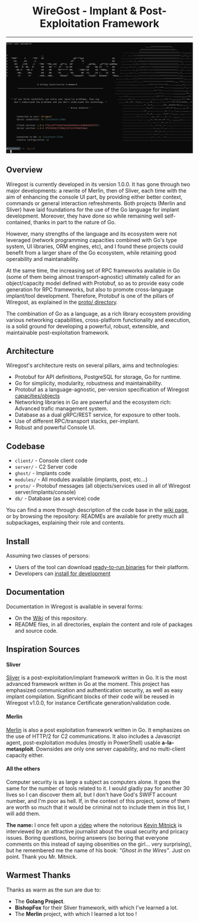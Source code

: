 
#                           <center>WireGost - Implant & Post-Exploitation Framework</center> 
______

![Demo](./.github/images/welcome-ghost-1.0.0.png)


## Overview

Wiregost is currently developed in its version 1.0.0. It has gone through two major developments: a rewrite of Merlin, 
then of Sliver, each time with the aim of enhancing the console UI part, by providing either better context, commands or 
general interaction refreshments. Both projects (Merlin and Sliver) have laid foundations for the use of the Go language 
for implant development. Moreover, they have done so while remaining well self-contained, thanks in part to the nature of Go.

However, many strengths of the language and its ecosystem were not leveraged (network programming capacities combined 
with Go's type system, UI libraries, ORM engines, etc), and I found these projects could benefit from a larger share of the 
Go ecosystem, while retaining good operability and maintanability.

At the same time, the increasing set of RPC frameworks available in Go (some of them being almost transport-agnostic) 
ultimately called for an object/capacity model defined with Protobuf, so as to provide easy code generation for RPC frameworks, 
but also to promote cross-language implant/tool development. Therefore, Protobuf is one of the pillars of Wiregost, as 
explained in the [proto/ directory](https://github.com/maxlandon/wiregost/tree/v1.0.0/proto/).

The combination of Go as a language, as a rich library ecosystem providing various networking capabilities, cross-platform functionality 
and execution, is a solid ground for developing a powerful, robust, extensible, and maintainable post-exploitation framework.


## Architecture

Wiregost's architecture rests on several pillars, aims and technologies: 

- Protobuf for API definitions, PostgreSQL for storage, Go for runtime.
- Go for simplicity, modularity, robustness and maintainability. 
- Protobuf as a language-agnostic, per-version specification of Wiregost [capacities/objects](https://github.com/maxlandon/tree/v1.0.0/proto/)
- Networking libraries in Go are powerful and the ecosystem rich: Advanced trafic management system.
- Database as a dual gRPC/REST service, for exposure to other tools.
- Use of different RPC/transport stacks, per-implant.
- Robust and powerful Console UI.


## Codebase 

* `client/`         - Console client code
* `server/`         - C2 Server code
* `ghost/`          - Implants code
* `modules/`        - All modules available (implants, post, etc...)
* `proto/`          - Protobuf messages (all objects/services used in all of Wiregost server/implants/console)
* `db/`             - Database (as a service) code

You can find a more through description of the code base in the [wiki page](https://github.com/maxlandon/wiregost/wiki/Code-Structure),
or by browsing the repository: READMEs are available for pretty much all subpackages, explaining their role and contents.


## Install

Assuming two classes of persons:
- Users of the tool can download [ready-to-run binaries](https://github.com/maxlandon/wiregost/releases) for their platform.
- Developers can [install for development](https://github.com/maxlandon/wiregost/wiki/Development-Setup)


## Documentation

Documentation in Wiregost is available in several forms:
- On the [Wiki](https://github.com/maxlandon/wiregost/wiki) of this repository.
- README files, in all directories, explain the content and role of packages and source code.


## Inspiration Sources

#### Sliver
[Sliver](https://github.com/BishopFox/sliver) is a post-exploitation/implant framework written in Go. It is the most advanced 
framework written in Go at the moment. This project has emphasized communication and authentication security, as well as easy implant compilation.
Significant blocks of their code will be reused in Wiregost v1.0.0, for instance Certificate generation/validation code.

#### Merlin
[Merlin](https://github.com/Ne0nd0g/merlin) is also a post exploitation framework written in Go. It emphasizes on the use of HTTP/2 for C2
communications. It also includes a Javascript agent, post-exploitation modules (mostly in PowerShell) usable **a-la-metasploit**. Downsides are
only one server capability, and no multi-client capacity either.

#### All the others

Computer security is as large a subject as computers alone. It goes the same for the number of tools related to it.
I would gladly pay for another 30 lives so I can discover them all, but I don't have God's SWIFT account number, and I'm
poor as hell. If, in the context of this project, some of them are worth so much that it would be criminal not to include 
them in this list, I will add them.

**The name:** I once felt upon a [video](https://www.youtube.com/watch?v=T8aXx3K_lKY) where the notorious 
[Kevin Mitnick](https://en.wikipedia.org/wiki/Kevin_Mitnick) is interviewed by an attractive journalist about the usual security 
and pricacy issues. Boring questions, boring answers (so boring that everyone comments on this instead of saying obsenities on 
the girl... very surprising), but he remembered me the name of his book: _"Ghost in the Wires"_. Just on point. Thank you Mr. Mitnick.


## Warmest Thanks

Thanks as warm as the sun are due to:

* The **Golang Project**.
* **BishopFox** for their Sliver framework, with which I've learned a lot.
* The **Merlin** project, with which I learned a lot too !


<!-- ## Capacities  -->

<!-- Most the features below are the same as [Sliver](https://github.com/BishopFox/sliver), as this project is mostly an enhancement of Sliver -->
<!-- and an attempt at merging [Merlin](https://github.com/Ne0nd0g/merlin) post-exploitation modules (altough with enhancements as well). -->
<!--  -->
<!-- ### Infrastructure -->
<!-- * [Secure C2](https://github.com/maxlandon/wiregost/wiki/Transport-Encryption) over mTLS, HTTP(S), and DNS -->
<!-- * Metasploit-like workspaces -->
<!-- * Mutiple consoles per user -->
<!-- * Multiple users per C2 Server  -->
<!-- * Let's Encrypt integration -->
<!-- * [DNS Canary](https://github.com/maxlandon/wiregost/wiki/DNS-Canaries) Blue Team Detection -->
<!--  -->
<!-- ### Console -->
<!-- * Per user & per workspace [module stacks](https://github.com/maxlandon/wiregost/wiki/Stack-Commands), used as "draft tables" -->
<!-- * Jobs management with various informations -->
<!-- * Seggregated workspace context (module stacks, etc) -->
<!-- * Transparent shell usage through the console -->
<!-- * Completions for Help, Commands, Options ,Values, local & remote filesystems -->
<!-- * Configurable prompts in the [main](https://github.com/maxlandon/wiregost/wiki/Console-Config) and [implant](https://github.com/maxlandon/wiregost/wiki/Implant-Config) menu, with many variables -->
<!-- * [Vim & Emacs input modes](https://github.com/maxlandon/wiregost/wiki/Core-Commands) -->
<!--  -->
<!-- ### Listeners -->
<!-- * Persistent Listeners (automatic spawn at server startup) -->
<!-- * Stagers & their serving listeners -->
<!--  -->
<!-- ### Implants -->
<!-- * [Multi architecture/OS implants](https://github.com/maxlandon/wiregost/wiki/Payload-Modules) -->
<!-- * Concurrent & Dynamic code generation -->
<!-- * Compile-time obfuscation -->
<!-- * Local and remote process injection -->
<!-- * Anti-forensics -->
<!-- * Windows process migration -->
<!-- * Windows user token manipulation -->
<!-- * In-memory .NET assembly execution -->
<!-- * Real-time filesystem completion (configurable) -->
<!--  -->
<!-- ### Modules -->
<!-- * Metasploit-like [Modules User Interface](https://github.com/maxlandon/wiregost/wiki/Module-Commands) -->
<!-- * Implant generation & listener spawn modules (both single and stager payloads/listeners) -->
<!-- * Post-exploitation modules from Merlin (rewrited) (*work in progress*) -->
<!-- * Easy interface and templates for [writing Post-exploitation modules](https://github.com/maxlandon/wiregost/wiki/Modules-Overview) -->
<!-- * Many methods for interacting with sessions and performing tasks on them (priv, proc, execution, injection, etc...) -->

<!-- **Routing**  -->

